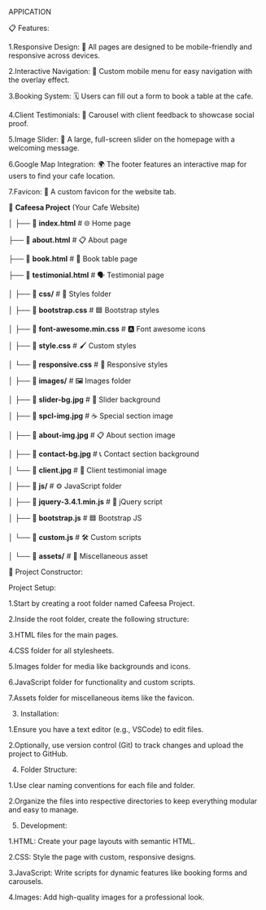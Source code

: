 APPICATION


📋 Features:

1.Responsive Design: 📱 All pages are designed to be mobile-friendly and responsive across devices.

2.Interactive Navigation: 🧭 Custom mobile menu for easy navigation with the overlay effect.

3.Booking System: 🗓 Users can fill out a form to book a table at the cafe.

4.Client Testimonials: 🌟 Carousel with client feedback to showcase social proof.

5.Image Slider: 🎠 A large, full-screen slider on the homepage with a welcoming message.

6.Google Map Integration: 🌍 The footer features an interactive map for users to find your cafe location.

7.Favicon: 🌟 A custom favicon for the website tab.








📂 **Cafeesa Project** (Your Cafe Website)

│
├── 📄 **index.html**         # 🌐 Home page

├── 📄 **about.html**         # 📋 About page

├── 📄 **book.html**          # 📝 Book table page

├── 📄 **testimonial.html**   # 🗣 Testimonial page



│
├── 📂 **css/**               # 🎨 Styles folder

│   ├── 📄 **bootstrap.css**  # 🟦 Bootstrap styles

│   ├── 📄 **font-awesome.min.css** # 🅰️ Font awesome icons

│   ├── 📄 **style.css**      # 🖌 Custom styles

│   └── 📄 **responsive.css** # 🔄 Responsive styles



│
├── 📂 **images/**            # 🖼 Images folder

│   ├── 📄 **slider-bg.jpg**  # 🎠 Slider background

│   ├── 📄 **spcl-img.jpg**   # ☕ Special section image

│   ├── 📄 **about-img.jpg**  # 📋 About section image

│   ├── 📄 **contact-bg.jpg** # 📞 Contact section background

│   └── 📄 **client.jpg**     # 🌟 Client testimonial image


│
├── 📂 **js/**                # ⚙️ JavaScript folder

│   ├── 📄 **jquery-3.4.1.min.js**  # 🧩 jQuery script

│   ├── 📄 **bootstrap.js**   # 🟦 Bootstrap JS

│   └── 📄 **custom.js**      # 🛠 Custom scripts


│
└── 📂 **assets/**            # 🔗 Miscellaneous asset
    





🚀 Project Constructor:

Project Setup:

1.Start by creating a root folder named Cafeesa Project.

2.Inside the root folder, create the following structure:

3.HTML files for the main pages.

4.CSS folder for all stylesheets.

5.Images folder for media like backgrounds and icons.

6.JavaScript folder for functionality and custom scripts.

7.Assets folder for miscellaneous items like the favicon.




3. Installation:


1.Ensure you have a text editor (e.g., VSCode) to edit files.

2.Optionally, use version control (Git) to track changes and upload the project to GitHub.



4. Folder Structure:

1.Use clear naming conventions for each file and folder.

2.Organize the files into respective directories to keep everything modular and easy to manage.





5. Development:


1.HTML: Create your page layouts with semantic HTML.

2.CSS: Style the page with custom, responsive designs.

3.JavaScript: Write scripts for dynamic features like booking forms and carousels.

4.Images: Add high-quality images for a professional look.


